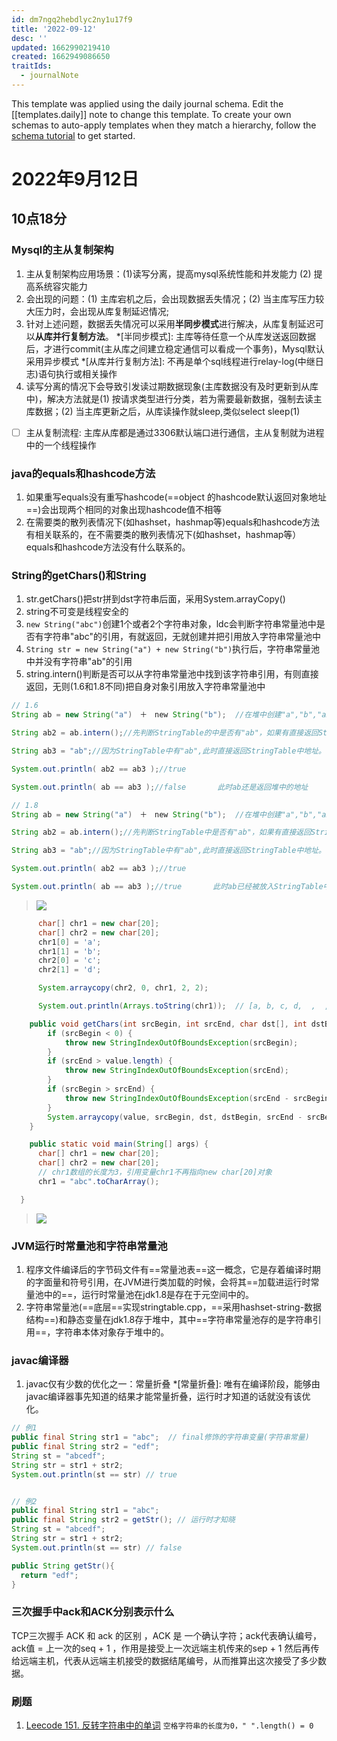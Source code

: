 ```yaml
---
id: dm7ngq2hebdlyc2ny1u17f9
title: '2022-09-12'
desc: ''
updated: 1662990219410
created: 1662949086650
traitIds:
  - journalNote
---
```

This template was applied using the daily journal schema. Edit the [[templates.daily]] note to change this template.
To create your own schemas to auto-apply templates when they match a hierarchy, follow the [schema tutorial](https://blog.dendron.so/notes/P1DL2uXHpKUCa7hLiFbFA/) to get started.

<!--
Based on the journaling method created by Intelligent Change:
- [Intelligent Change: Our Story](https://www.intelligentchange.com/pages/our-story)
- [The Five Minute Journal](https://www.intelligentchange.com/products/the-five-minute-journal)
-->

# 2022年9月12日

## 10点18分

### Mysql的主从复制架构

1. 主从复制架构应用场景：(1)读写分离，提高mysql系统性能和并发能力
(2) 提高系统容灾能力
2. 会出现的问题：(1) 主库宕机之后，会出现数据丢失情况；(2) 当主库写压力较大压力时，会出现从库复制延迟情况;
3. 针对上述问题，数据丢失情况可以采用**半同步模式**进行解决，从库复制延迟可以**从库并行复制方法**。
*[半同步模式]: 主库等待任意一个从库发送返回数据后，才进行commit(主从库之间建立稳定通信可以看成一个事务)，Mysql默认采用异步模式
*[从库并行复制方法]: 不再是单个sql线程进行relay-log(中继日志)语句执行或相关操作
4. 读写分离的情况下会导致引发读过期数据现象(主库数据没有及时更新到从库中)，解决方法就是(1) 按请求类型进行分类，若为需要最新数据，强制去读主库数据；(2) 当主库更新之后，从库读操作就sleep,类似select sleep(1)

- [ ] 主从复制流程: 主库从库都是通过3306默认端口进行通信，主从复制就为进程中的一个线程操作

### java的equals和hashcode方法

1. 如果重写equals没有重写hashcode(==object 的hashcode默认返回对象地址==)会出现两个相同的对象出现hashcode值不相等
2. 在需要类的散列表情况下(如hashset，hashmap等)equals和hashcode方法有相关联系的，在不需要类的散列表情况下(如hashset，hashmap等）equals和hashcode方法没有什么联系的。

### String的getChars()和String

1. str.getChars()把str拼到dst字符串后面，采用System.arrayCopy()
2. string不可变是线程安全的
3. `new String("abc")`创建1个或者2个字符串对象，ldc会判断字符串常量池中是否有字符串"abc"的引用，有就返回，无就创建并把引用放入字符串常量池中
4. `String str = new String("a") + new String("b")`执行后，字符串常量池中并没有字符串"ab"的引用
5. string.intern()判断是否可以从字符串常量池中找到该字符串引用，有则直接返回，无则(1.6和1.8不同)把自身对象引用放入字符串常量池中

```java {.line-numbers, highlight=[4, 10]}
// 1.6
String ab = new String("a")　＋　new String("b");  //在堆中创建"a","b","ab";

String ab2 = ab.intern();//先判断StringTable的中是否有"ab"，如果有直接返回StringTable中的地址，如果没有则拷贝一份ab对象放入StringTable。

String ab3 = "ab";//因为StringTable中有"ab",此时直接返回StringTable中地址。

System.out.println( ab2 == ab3 );//true        

System.out.println( ab == ab3 );//false       此时ab还是返回堆中的地址
```

```java {.line-numbers, highlight=[4, 10]}
// 1.8
String ab = new String("a")　＋　new String("b");  //在堆中创建"a","b","ab";

String ab2 = ab.intern();//先判断StringTable中是否有"ab"，如果有直接返回StringTable中的地址，如果没有则将该对象放入StringTable中。

String ab3 = "ab";//因为StringTable中有"ab",此时直接返回StringTable中地址。

System.out.println( ab2 == ab3 );//true        

System.out.println( ab == ab3 );//true       此时ab已经被放入StringTable中，所以地址相同
```

>![](/assets/images/2022-09-12-16-43-39.png)

```java
      char[] chr1 = new char[20];
      char[] chr2 = new char[20];
      chr1[0] = 'a';
      chr1[1] = 'b';
      chr2[0] = 'c';
      chr2[1] = 'd';

      System.arraycopy(chr2, 0, chr1, 2, 2);

      System.out.println(Arrays.toString(chr1));  // [a, b, c, d,  ,  ,  ,  ,  ,  ,  ,  ,  ,  ,  ,  ,  ,  ,  ,  ]
```

```java {.line-numbers, highlight=[11]}
    public void getChars(int srcBegin, int srcEnd, char dst[], int dstBegin) {
        if (srcBegin < 0) {
            throw new StringIndexOutOfBoundsException(srcBegin);
        }
        if (srcEnd > value.length) {
            throw new StringIndexOutOfBoundsException(srcEnd);
        }
        if (srcBegin > srcEnd) {
            throw new StringIndexOutOfBoundsException(srcEnd - srcBegin);
        }
        System.arraycopy(value, srcBegin, dst, dstBegin, srcEnd - srcBegin);
    }
  ```

  ```java {.line-numbers, highlight=[2, 4-5]}
      public static void main(String[] args) {
        char[] chr1 = new char[20];
        char[] chr2 = new char[20];
        // chr1数组的长度为3，引用变量chr1不再指向new char[20]对象
        chr1 = "abc".toCharArray(); 

    }
```

>![](/assets/images/2022-09-12-15-39-00.png)

### JVM运行时常量池和字符串常量池

1. 程序文件编译后的字节码文件有==常量池表==这一概念，它是存着编译时期的字面量和符号引用，在JVM进行类加载的时候，会将其==加载进运行时常量池中的==，运行时常量池在jdk1.8是存在于元空间中的。
2. 字符串常量池(==底层==实现stringtable.cpp，==采用hashset-string-数据结构==)和静态变量在jdk1.8存于堆中，其中==字符串常量池存的是字符串引用==，字符串本体对象存于堆中的。

### javac编译器

1. javac仅有少数的优化之一：常量折叠
*[常量折叠]: 唯有在编译阶段，能够由javac编译器事先知道的结果才能常量折叠，运行时才知道的话就没有该优化。

```java
// 例1
public final String str1 = "abc";  // final修饰的字符串变量(字符串常量)
public final String str2 = "edf";
String st = "abcedf";
String str = str1 + str2;
System.out.println(st == str) // true


// 例2
public final String str1 = "abc";  
public final String str2 = getStr(); // 运行时才知晓
String st = "abcedf";
String str = str1 + str2;
System.out.println(st == str) // false

public String getStr(){
  return "edf";
}
```

### 三次握手中ack和ACK分别表示什么

TCP三次握手 ACK 和 ack 的区别 ，ACK 是 一个确认字符；ack代表确认编号，ack值 = 上一次的seq + 1 ，作用是接受上一次远端主机传来的sep + 1 然后再传给远端主机，代表从远端主机接受的数据结尾编号，从而推算出这次接受了多少数据。

### 刷题

1. [Leecode 151. 反转字符串中的单词](https://leetcode.cn/problems/reverse-words-in-a-string/)
`空格字符串的长度为0，" ".length() = 0`
